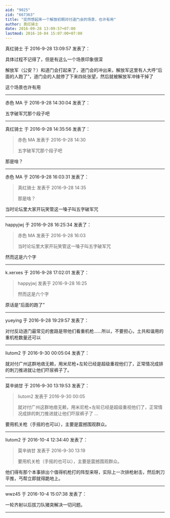 ```yaml
---
aid: "9025"
zid: "667363"
title: "突然想起来一个解放初期对付道门会的场景，也许有用"
author: 真红骑士
date: 2016-09-28 13:09:57+07:00
lastmod: 2016-10-04 15:07:00+07:00
---
```


真红骑士 于 2016-9-28 13:09:57 发表了：

具体过程不记得了，但是有这么一个场景印象很深

解放军（公安？）和道门会打起来了，道门会的冲出来，解放军这里有人大呼“后面的人跑了”，道门会的人就停了下来四处张望，然后就被解放军冲锋干掉了

这个场景也许有用

---

赤色 MA 于 2016-9-28 14:30:04 发表了：

五字破军咒那个段子吧

---

真红骑士 于 2016-9-28 14:35:56 发表了：

> 赤色 MA 发表于 2016-9-28 14:30
>
> 五字破军咒那个段子吧

那是啥？

---

赤色 MA 于 2016-9-28 16:03:31 发表了：

> 真红骑士 发表于 2016-9-28 14:35
>
> 那是啥？

当时论坛里大家开玩笑管这一嗓子叫五字破军咒

---

happyjwj 于 2016-9-28 16:25:34 发表了：

> 赤色 MA 发表于 2016-9-28 16:03
>
> 当时论坛里大家开玩笑管这一嗓子叫五字破军咒

然而这是六个字

---

k.xerxes 于 2016-9-28 17:02:01 发表了：

> happyjwj 发表于 2016-9-28 16:25
>
> 然而这是六个字

原话是“后面的跑了”

---

yueying 于 2016-9-28 19:29:57 发表了：

对付反动道门最常见的套路是带他们看重机枪……所以，不要担心，土共和谐用的重机枪数量还可以

---

liutom2 于 2016-9-30 00:05:04 发表了：

就对付广州这群地痞无赖，用米尼枪+左轮已经是超级重视他们了，正常情况成排的刺刀推进就让他们吓尿裤子了。

---

莫辛纳甘 于 2016-9-30 13:19:53 发表了：

> liutom2 发表于 2016-9-30 00:05
>
> 就对付广州这群地痞无赖，用米尼枪+左轮已经是超级重视他们了，正常情况成排的刺刀推进就让他们吓尿裤子了 ...

要用机关枪（手摇的也可以），主要是震撼围观群众。

---

liutom2 于 2016-10-4 12:34:40 发表了：

> 莫辛纳甘 发表于 2016-9-30 13:19
>
> 要用机关枪（手摇的也可以），主要是震撼围观群众。

他们得有那个本事排出个值得机枪打的阵型来呀，实际上一次排枪射击，然后刺刀平推，丐帮立即就得跪地上。

---

wwz45 于 2016-10-4 15:07:38 发表了：

一轮齐射以后拔刀队猪突解决一切问题。

---
